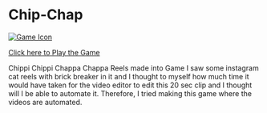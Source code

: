 # Chip-Chap

[![Game Icon](https://github.com/AniketSahu99/Chip-Chap/assets/97277173/f821a237-4eeb-4994-96e8-c62499f81151)](https://aniket-sahu.itch.io/chip-chap-brick-break)

[Click here to Play the Game](https://aniket-sahu.itch.io/chip-chap-brick-break)

Chippi Chippi Chappa Chappa Reels made into Game
I saw some instagram cat reels with brick breaker in it and I thought to myself how much time it would have taken for the video editor to edit this 20 sec clip and I thought will I be able to automate it. Therefore, I tried making this game where the videos are automated.
